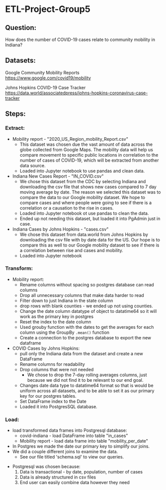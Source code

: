 # ETL-Project-Group5

## Question:
How does the number of COVID-19 cases relate to community mobility in Indiana?

## Datasets:
Google Community Mobility Reports 
https://www.google.com/covid19/mobility

Johns Hopkins COVID-19 Case Tracker 
https://data.world/associatedpress/johns-hopkins-coronavirus-case-tracker

## Steps:

### Extract:
* Mobility report - "2020_US_Region_mobility_Report.csv"
    * This dataset was chosen due the vast amount of data across the globe collected from Google Maps. The mobility data will help us compare movement to specific public locations in correlation to the number of cases of COVID-19, which will be extracted from another data source.
    * Loaded into Jupyter notebook to use pandas and clean data.
* Indiana New Cases Report - "IN_COVID.csv"
    * We chose this dataset from the CDC by selecting Indiana and downloading the csv file that shows new cases compared to 7 day moving average by date. The reason we selected this dataset was to compare the data to our Google mobility dataset. We hope to compare cases and where people were going to see if there is a correlation or a causation to the rise in cases.
    * Loaded into Jupyter notebook ot use pandas to clean the data.
    * Ended up not needing this dataset, but loaded it into PgAdmin just in case.
* Indiana Cases by Johns Hopkins - "cases.csv"
    * We chose this dataset from data.world from Johns Hopkins by downloading the csv file with by date data for the US. Our hope is to compare this as well to our Google mobility dataset to see if there is a correlation between rise and cases and mobility.
    * Loaded into Jupyter notebook

### Transform:
* Mobility report:
     * Rename columns without spacing so postgres database can read columns
    * Drop all unnecessary columns that make data harder to read
    * Filter down to just Indiana in the state column
    * drop rows with blank counties - we ended up not using counties. 
     * Change the date column datatype of object to datatime64 so it will work as the primary key in postgres
    * Reset the index to the date column
    * Used grouby function with the dates to get the averages for each column using the GroupBy `.mean()` function
    * Create a connection to the postgres database to export the new dataframe 
* COVID Cases by Johns Hopkins:
    * pull only the Indiana data from the dataset and create a new DataFrame
    * Rename columns for readability
    * Drop columns that were not needed
        * We chose to drop the 7-day rolling averages columns, just because we did not find it to be relevant to our end goal.
    * Changes date data type to datatime64 format so that is would be uniform across all datasets, and to be able to set it as our primary key for our postgres tables.
    * Set DataFrame index to the Date
    * Loaded it into PostgresSQL database. 

### Load:   
* load transformed data frames into Postgresql database:
    * covid-indiana - load DataFrame into table "in_cases"
    * Mobility report - load data frame into table "mobility_per_date"
* In Postgres we made the date our primary key to simplify our joins.
* We did a couple different joins to examine the data.
    * See our file titled 'schema.sql' to view our queries.

- Postgresql was chosen because:
    1. Data is transactional - by date, population, number of cases
    2. Data is already structured in csv files
    3. End user can easily combine data however they need